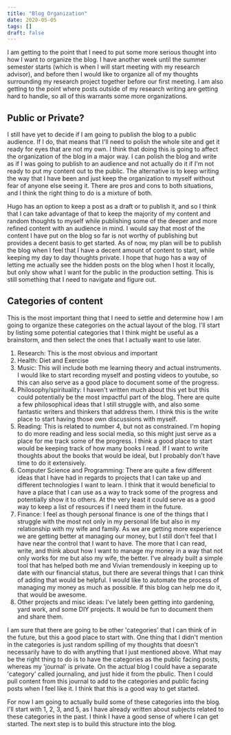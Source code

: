 ```yaml
---
title: "Blog Organization"
date: 2020-05-05
tags: []
draft: false
---
```


I am getting to the point that I need to put some more serious thought into how I want to organize the blog. I have another week until the summer semester starts (which is when I will start meeting with my research advisor), and before then I would like to organize all of my thoughts surrounding my research project together before our first meeting. I am also getting to the point where posts outside of my research writing are getting hard to handle, so all of this warrants some more organizations.  

## Public or Private?
I still have yet to decide if I am going to publish the blog to a public audience. If I do, that means that I'll need to polish the whole site and get it ready for eyes that are not my own. I think that doing this is going to affect the organization of the blog in a major way. I can polish the blog and write as if I was going to publish to an audience and not actually do it if I'm not ready to put my content out to the public. The alternative is to keep writing the way that I have been and just keep the organization to myself without fear of anyone else seeing it. There are pros and cons to both situations, and I think the right thing to do is a mixture of both.  

Hugo has an option to keep a post as a draft or to publish it, and so I think that I can take advantage of that to keep the majority of my content and random thoughts to myself while publishing some of the deeper and more refined content with an audience in mind. I would say that most of the content I have put on the blog so far is not worthy of publishing but provides a decent basis to get started. As of now, my plan will be to publish the blog when I feel that I have a decent amount of content to start, while keeping my day to day thoughts private. I hope that hugo has a way of letting me actually see the hidden posts on the blog when I host it locally, but only show what I want for the public in the production setting. This is still something that I need to navigate and figure out. 

## Categories of content
This is the most important thing that I need to settle and determine how I am going to organize these categories on the actual layout of the blog. I'll start by listing some potential categories that I think might be useful as a brainstorm, and then select the ones that I actually want to use later. 

1. Research: This is the most obvious and important 
2. Health: Diet and Exercise
3. Music: This will include both me learning theory and actual instruments. I would like to start recording myself and posting videos to youtube, so this can also serve as a good place to document some of the progress. 
4. Philosophy/spirituality: I haven't written much about this yet but this could potentially be the most impactful part of the blog. There are quite a few philosophical ideas that I still struggle with, and also some fantastic writers and thinkers that address them. I think this is the write place to start having those own discussions with myself. 
5. Reading: This is related to number 4, but not as constrained. I'm hoping to do more reading and less social media, so this might just serve as a place for me track some of the progress. I think a good place to start would be keeping track of how many books I read. If I want to write thoughts about the books that would be ideal, but I probably don't have time to do it extensively. 
6. Computer Science and Programming: There are quite a few different ideas that I have had in regards to projects that I can take up and different technologies I want to learn. I think that it would beneficial to have a place that I can use as a way to track some of the progress and potentially show it to others. At the very least it could serve as a good way to keep a list of resources if I need them in the future. 
7. Finance: I feel as though personal finance is one of the things that I struggle with the most not only in my personal life but also in my relationship with my wife and family. As we are getting more experience we are getting better at managing our money, but I still don't feel that I have near the control that I want to have. The more that I can read, write, and think about how I want to manage my money in a way that not only works for me but also my wife, the better. I've already built a simple tool that has helped both me and Vivian tremendously in keeping up to date with our financial status, but there are several things that I can think of adding that would be helpful. I would like to automate the process of managing my money as much as possible. If this blog can help me do it, that would be awesome. 
8. Other projects and misc ideas: I've lately been getting into gardening, yard work, and some DIY projects. It would be fun to document them and share them. 

I am sure that there are going to be other 'categories' that I can think of in the future, but this a good place to start with. One thing that I didn't mention in the categories is just random spilling of my thoughts that doesn't necessarily have to do with anything that I just mentioned above. What may be the right thing to do is to have the categories as the public facing posts, whereas my 'journal' is private. On the actual blog I could have a separate 'category' called journaling, and just hide it from the pbulic. Then I could pull content from this journal to add to the categories and public facing posts when I feel like it. I think that this is a good way to get started.  

For now I am going to actually build some of these categories into the blog. I'll start with 1, 2, 3, and 5, as I have already written about subjects related to these categories in the past. I think I have a good sense of where I can get started. The next step is to build this structure into the blog. 